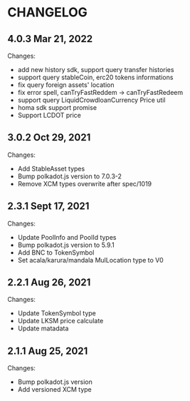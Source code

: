 # CHANGELOG

## 4.0.3 Mar 21, 2022
Changes:
  - add new history sdk, support query transfer histories
  - support query stableCoin, erc20 tokens informations
  - fix query foreign assets' location
  - fix error spell, canTryFastReddem -> canTryFastRedeem
  - support query LiquidCrowdloanCurrency Price util
  - homa sdk support promise
  - Support LCDOT price

## 3.0.2 Oct 29, 2021
Changes:
  - Add StableAsset types
  - Bump polkadot.js version to 7.0.3-2
  - Remove XCM types overwrite after spec/1019

## 2.3.1 Sept 17, 2021
Changes:
- Update PoolInfo and PoolId types
- Bump polkadot.js version to 5.9.1
- Add BNC to TokenSymbol
- Set acala/karura/mandala MulLocation type to V0

## 2.2.1 Aug 26, 2021

Changes:

- Update TokenSymbol type
- Update LKSM price calculate
- Update matadata

## 2.1.1 Aug 25, 2021

Changes:

- Bump polkadot.js version
- Add versioned XCM type

